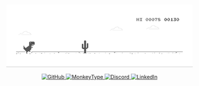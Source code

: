 <a>
  <picture>
    <source media="(prefers-color-scheme: dark)" srcset="./img/dino-dark.gif" />
    <source media="(prefers-color-scheme: light)" srcset="./img/dino.gif" />
    <img src="./img/dino.gif" />
  </picture>
</a>

<p align="center">
  <a href="https://github.com/clashhsalc">
    <img src="https://img.shields.io/badge/GitHub-@clashhsalc-181717?style=for-the-badge&logo=github&logoColor=white" alt="GitHub" />
  </a>
  <a href="https://monkeytype.com/profile/aryanmtype">
    <img src="https://img.shields.io/badge/MonkeyType-@aryan-FF7518?style=for-the-badge&logo=monkeytype&logoColor=white" alt="MonkeyType" />
  </a>
  <a href="https://discord.com/users/616914110113644544">
    <img src="https://img.shields.io/badge/Discord-@hsalc-7289DA?style=for-the-badge&logo=discord&logoColor=white" alt="Discord" />
  </a>
  <a href="https://www.linkedin.com/in/aryansoni01/">
    <img src="https://img.shields.io/badge/LinkedIn-@aryansoni01-0077B5?style=for-the-badge&logo=linkedin&logoColor=white" alt="LinkedIn" />
  </a>
</p>
